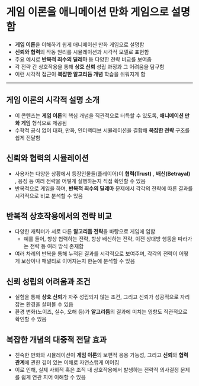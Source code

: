# 게임 이론을 애니메이션 만화 게임으로 설명함


* **게임 이론**을 이해하기 쉽게 애니메이션 만화 게임으로 설명함
* **신뢰와 협력**의 작동 원리를 시뮬레이션과 시각적 모델로 표현함
* 주요 예시로 **반복적 죄수의 딜레마** 등 다양한 전략 비교를 보여줌
* 각 전략 간 상호작용을 통해 **상호 신뢰** 성립 과정과 그 어려움을 탐구함
* 이런 시각적 접근이 **복잡한 알고리듬 개념** 학습을 쉬워지게 함

---

게임 이론의 시각적 설명 소개
----------------

* 이 콘텐츠는 **게임 이론**의 핵심 개념을 직관적으로 터득할 수 있도록, **애니메이션 만화 게임** 형식으로 제공됨
* 수학적 공식 없이 대화, 만화, 인터랙티브 시뮬레이션을 결합해 **복잡한 전략** 구조를 쉽게 전달함

신뢰와 협력의 시뮬레이션
-------------

* 사용자는 다양한 상황에서 등장인물들(플레이어)이 **협력(Trust)** , **배신(Betrayal)** , 응징 등 여러 전략을 어떻게 실행하는지 직접 확인할 수 있음
* 반복적으로 게임을 하며, **반복적 죄수의 딜레마** 문제에서 각각의 전략에 따른 결과를 시각적으로 비교 분석할 수 있음

반복적 상호작용에서의 전략 비교
-----------------

* 다양한 캐릭터가 서로 다른 **알고리듬 전략**을 바탕으로 게임에 임함
  + 예를 들어, 항상 협력하는 전략, 항상 배신하는 전략, 이전 상대방 행동을 따라가는 전략 등 여러 방식 존재함
* 여러 차례의 반복을 통해 누적된 결과를 시각적으로 보여주며, 각각의 전략이 어떻게 보상이나 패널티로 이어지는지 한눈에 분석할 수 있음

신뢰 성립의 어려움과 조건
--------------

* 실험을 통해 **상호 신뢰**가 자주 성립되지 않는 조건, 그리고 신뢰가 성공적으로 자리잡는 환경을 살펴볼 수 있음
* 환경 변화(노이즈, 실수, 오해 등)가 **알고리듬**의 결과에 미치는 영향도 직관적으로 확인할 수 있음

복잡한 개념의 대중적 전달 효과
-----------------

* 친숙한 만화와 시뮬레이션이 **게임 이론**의 보편적 응용 가능성, 그리고 **신뢰**와 **협력 관계**에 관한 깊이 있는 이해로 자연스럽게 이어짐
* 이로 인해, 실제 사회적 혹은 조직 내 상호작용에서 발생하는 전략적 의사결정 문제를 쉽게 연관 지어 이해할 수 있음
